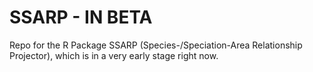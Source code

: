 # SSARP - IN BETA
Repo for the R Package SSARP (Species-/Speciation-Area Relationship Projector), which is in a very early stage right now.
